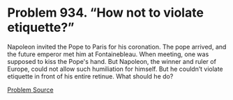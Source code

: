 # Problem 934. “How not to violate etiquette?”

Napoleon invited the Pope to Paris for his coronation. The pope arrived, and the future emperor met him at Fontainebleau. When meeting, one was supposed to kiss the Pope's hand. But Napoleon, the winner and ruler of Europe, could not allow such humiliation for himself. But he couldn’t violate etiquette in front of his entire retinue. What should he do?

[Problem Source](https://www.trizland.ru/tasks/1857/)
